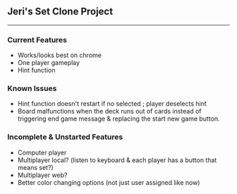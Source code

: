 ## Jeri's Set Clone Project ##
- - -

### Current Features ###
* Works/looks best on chrome
* One player gameplay
* Hint function

### Known Issues ###
* Hint function doesn't restart if no selected ; player deselects hint
* Board malfunctions when the deck runs out of cards instead of triggering end
  game message & replacing the start new game button.

### Incomplete & Unstarted Features ###
* Computer player
* Multiplayer local? (listen to keyboard & each player has a button that means set?)
* Multiplayer web?
* Better color changing options (not just user assigned like now)
